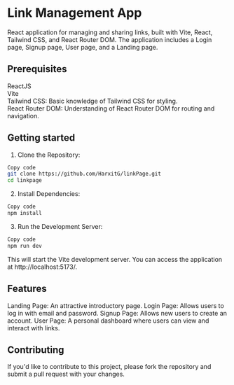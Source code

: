 # Link Management App
React application for managing and sharing links, built with Vite, React, Tailwind CSS, and React Router DOM. The application includes a Login page, Signup page, User page, and a Landing page.

## Prerequisites
ReactJS<br/>
Vite<br/>
Tailwind CSS: Basic knowledge of Tailwind CSS for styling.<br/>
React Router DOM: Understanding of React Router DOM for routing and navigation.

## Getting started
1. Clone the Repository:

```bash
Copy code
git clone https://github.com/HarxitG/linkPage.git
cd linkpage
```

2. Install Dependencies:

```bash
Copy code
npm install
```

3. Run the Development Server:

```bash
Copy code
npm run dev
```
This will start the Vite development server. You can access the application at http://localhost:5173/.

## Features
Landing Page: An attractive introductory page.
Login Page: Allows users to log in with email and password.
Signup Page: Allows new users to create an account.
User Page: A personal dashboard where users can view and interact with links.

## Contributing
If you'd like to contribute to this project, please fork the repository and submit a pull request with your changes.
